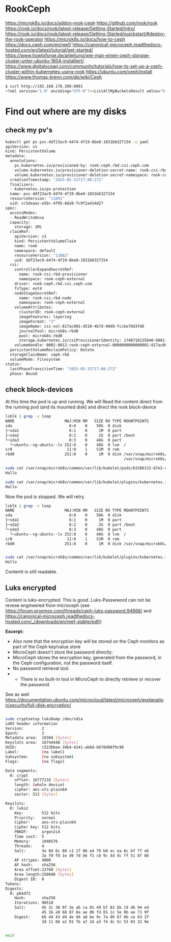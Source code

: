 # RookCeph

https://microk8s.io/docs/addon-rook-ceph
https://github.com/rook/rook
https://rook.io/docs/rook/latest-release/Getting-Started/intro/
https://rook.io/docs/rook/latest-release/Getting-Started/quickstart/#deploy-the-rook-operator
https://microk8s.io/docs/how-to-ceph
https://docs.ceph.com/en/reef/
https://canonical-microceph.readthedocs-hosted.com/en/latest/tutorial/get-started/
https://www.howtoforge.de/anleitung/wie-man-einen-ceph-storage-cluster-unter-ubuntu-1604-installiert/
https://www.digitalocean.com/community/tutorials/how-to-set-up-a-ceph-cluster-within-kubernetes-using-rook
https://ubuntu.com/ceph/install
https://www.thomas-krenn.com/de/wiki/Ceph




```bash
$ curl http://192.168.178.200:8081
<?xml version="1.0" encoding="UTF-8"?><ListAllMyBucketsResult xmlns="http://s3.amazonaws.com/doc/2006-03-01/"><Owner><ID>anonymous</ID></Owner><Buckets></Buckets></ListAllMyBucketsResult>alfred@k8s:~$ 

```


# Find out where are my disks

## check my pv's


```bash
kubectl get pv pvc-ddf23ac9-4474-4f19-8be0-1831b6327154 -o yaml
apiVersion: v1
kind: PersistentVolume
metadata:
  annotations:
    pv.kubernetes.io/provisioned-by: rook-ceph.rbd.csi.ceph.com
    volume.kubernetes.io/provisioner-deletion-secret-name: rook-csi-rbd-provisioner
    volume.kubernetes.io/provisioner-deletion-secret-namespace: rook-ceph-external
  creationTimestamp: "2025-05-31T17:08:27Z"
  finalizers:
  - kubernetes.io/pv-protection
  name: pvc-ddf23ac9-4474-4f19-8be0-1831b6327154
  resourceVersion: "11891"
  uid: cc5deaac-e5bc-4f95-8da9-fc9f2a414d27
spec:
  accessModes:
  - ReadWriteOnce
  capacity:
    storage: 1Mi
  claimRef:
    apiVersion: v1
    kind: PersistentVolumeClaim
    name: rook
    namespace: default
    resourceVersion: "11882"
    uid: ddf23ac9-4474-4f19-8be0-1831b6327154
  csi:
    controllerExpandSecretRef:
      name: rook-csi-rbd-provisioner
      namespace: rook-ceph-external
    driver: rook-ceph.rbd.csi.ceph.com
    fsType: ext4
    nodeStageSecretRef:
      name: rook-csi-rbd-node
      namespace: rook-ceph-external
    volumeAttributes:
      clusterID: rook-ceph-external
      imageFeatures: layering
      imageFormat: "2"
      imageName: csi-vol-817ac001-d510-4b7d-90d9-fccbe70d3fd6
      journalPool: microk8s-rbd0
      pool: microk8s-rbd0
      storage.kubernetes.io/csiProvisionerIdentity: 1748710135840-8081-rook-ceph.rbd.csi.ceph.com
    volumeHandle: 0001-0012-rook-ceph-external-0000000000000002-817ac001-d510-4b7d-90d9-fccbe70d3fd6
  persistentVolumeReclaimPolicy: Delete
  storageClassName: ceph-rbd
  volumeMode: Filesystem
status:
  lastPhaseTransitionTime: "2025-05-31T17:08:27Z"
  phase: Bound

```

## check block-devices

At this time the pod is up and running.
We will Read the content direct from the running pod (and its mounted disk) and direct the rook block-device


```bash
lsblk | grep -v loop
NAME                      MAJ:MIN RM   SIZE RO TYPE MOUNTPOINTS
sda                         8:0    0    50G  0 disk 
├─sda1                      8:1    0     1M  0 part 
├─sda2                      8:2    0     2G  0 part /boot
└─sda3                      8:3    0    48G  0 part 
  └─ubuntu--vg-ubuntu--lv 252:0    0    48G  0 lvm  /
sr0                        11:0    1    51M  0 rom  
rbd0                      251:0    0     1M  0 disk /var/snap/microk8s/common/var/lib/kubelet/pods/b1506132-87e2-4a97-aca9-b54ed1c4f045/volumes/kubernetes.io~csi/pvc-ddf23ac9-4474-4f19-8be0-1831b6327154/mount
                                                    /var/snap/microk8s/common/var/lib/kubelet/plugins/kubernetes.io/csi/rook-ceph.rbd.csi.ceph.com/2fc02a2e9a285dee8f8cb45699ffa68e95e112f5c04ff55fd79588d095a3a00d/globalmount/0001-0012-rook-ceph-external-0000000000000002-817ac001-d510-4b7d-90d9-fccbe70d3fd6

sudo cat /var/snap/microk8s/common/var/lib/kubelet/pods/b1506132-87e2-4a97-aca9-b54ed1c4f045/volumes/kubernetes.io~csi/pvc-ddf23ac9-4474-4f19-8be0-1831b6327154/mount/hallo.txt
Hallo

sudo cat /var/snap/microk8s/common/var/lib/kubelet/plugins/kubernetes.io/csi/rook-ceph.rbd.csi.ceph.com/2fc02a2e9a285dee8f8cb45699ffa68e95e112f5c04ff55fd79588d095a3a00d/globalmount/0001-0012-rook-ceph-external-0000000000000002-817ac001-d510-4b7d-90d9-fccbe70d3fd6/hallo.txt
Hallo

```

Now the pod is stopped. We will retry.


```bash
lsblk | grep -v loop
NAME                      MAJ:MIN RM   SIZE RO TYPE MOUNTPOINTS
sda                         8:0    0    50G  0 disk 
├─sda1                      8:1    0     1M  0 part 
├─sda2                      8:2    0     2G  0 part /boot
└─sda3                      8:3    0    48G  0 part 
  └─ubuntu--vg-ubuntu--lv 252:0    0    48G  0 lvm  /
sr0                        11:0    1    51M  0 rom  
rbd0                      251:0    0     1M  0 disk /var/snap/microk8s/common/var/lib/kubelet/plugins/kubernetes.io/csi/rook-ceph.rbd.csi.ceph.com/2fc02a2e9a285dee8f8cb45699ffa68e95e112f5c04ff55fd79588d095a3a00d/globalmount/0001-0012-rook-ceph-external-0000000000000002-817ac001-d510-4b7d-90d9-fccbe70d3fd6


sudo cat /var/snap/microk8s/common/var/lib/kubelet/plugins/kubernetes.io/csi/rook-ceph.rbd.csi.ceph.com/2fc02a2e9a285dee8f8cb45699ffa68e95e112f5c04ff55fd79588d095a3a00d/globalmount/0001-0012-rook-ceph-external-0000000000000002-817ac001-d510-4b7d-90d9-fccbe70d3fd6/hallo.txt
Hallo

```

Contentt is still readable.


## Luks encrypted

Content is luks-encrypted. This is good.
Luks-Passwword can not be revese engineered from microceph (see https://forum.proxmox.com/threads/ceph-luks-password.94868/ and https://canonical-microceph.readthedocs-hosted.com/_/downloads/en/reef-stable/pdf/)

**Excerpt:**

* Also note that the encryption key will be stored on the Ceph monitors as part of the Ceph key/value store
* MicroCeph doesn't store the password directly:
* MicroCeph stores the encryption key, generated from the password, in the Ceph configuration, not the password itself. 
* No password retrieval tool:
* * There is no built-in tool in MicroCeph to directly retrieve or recover the password. 


See as well https://documentation.ubuntu.com/microcloud/latest/microceph/explanation/security/full-disk-encryption/ 


```bash

sudo cryptsetup luksDump /dev/sdia 
LUKS header information
Version:       	2
Epoch:         	3
Metadata area: 	16384 [bytes]
Keyslots area: 	16744448 [bytes]
UUID:          	c523bbee-3db4-4241-ab6d-b678d88f9c98
Label:         	(no label)
Subsystem:     	(no subsystem)
Flags:       	(no flags)

Data segments:
  0: crypt
	offset: 16777216 [bytes]
	length: (whole device)
	cipher: aes-xts-plain64
	sector: 512 [bytes]

Keyslots:
  0: luks2
	Key:        512 bits
	Priority:   normal
	Cipher:     aes-xts-plain64
	Cipher key: 512 bits
	PBKDF:      argon2id
	Time cost:  5
	Memory:     1048576
	Threads:    4
	Salt:       3e 0d 6c 80 c1 17 06 e4 79 b8 ec ea 6c bf 7f e6 
	            3a f0 f8 1e d9 7d b6 f1 cb 9c 4d dc ff 51 8f 80 
	AF stripes: 4000
	AF hash:    sha256
	Area offset:32768 [bytes]
	Area length:258048 [bytes]
	Digest ID:  0
Tokens:
Digests:
  0: pbkdf2
	Hash:       sha256
	Iterations: 96518
	Salt:       45 3c 38 0f 3e ab ca 01 49 bf 03 bb 19 db 94 ed 
	            45 1b a9 68 87 8a ae 06 fd 01 1c 5e 0b ae 71 9f 
	Digest:     66 d4 43 d4 4e 94 a0 be 9c 7a 86 67 8b ce 63 2f 
	            3d 11 66 a1 01 fb a7 24 a3 f4 dc 5c 53 03 32 9e 


exit
```


